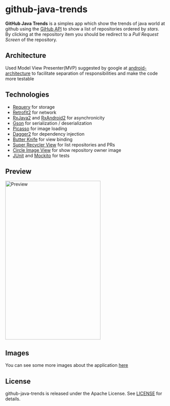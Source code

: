 # github-java-trends

**GitHub Java Trends** is a simples app which show the trends of java world at github using the [GiHub API](https://developer.github.com/v3/) to show a list of repositories ordered by *stars*. By clicking at the repository item you should be redirect to a *Pull Request Screen* of the repository.

## Architecture

Used Model View Presenter(MVP) suggested by google at [android-architecture](https://github.com/googlesamples/android-architecture) to facilitate separation of responsibilities and make the code more testable

## Technologies

- [Requery](https://github.com/requery/requery) for storage
- [Retrofit2](https://square.github.io/retrofit) for network
- [RxJava2](https://github.com/ReactiveX/RxJava) and [RxAndroid2](https://github.com/ReactiveX/RxAndroid) for asynchronicity
- [Gson](https://github.com/google/gson) for serialization / deserialization
- [Picasso](https://github.com/square/picasso) for image loading
- [Dagger2](https://google.github.io/dagger/) for dependency injection
- [Butter Knife](http://jakewharton.github.io/butterknife/) for view binding
- [Super Recycler View](https://github.com/Malinskiy/SuperRecyclerView) for list repositories and PRs
- [Circle Image View](https://github.com/hdodenhof/CircleImageView) for show repository owner image
- [JUnit](http://junit.org/junit4/) and [Mockito](http://site.mockito.org/) for tests


## Preview

<img src="./assets/preview.gif" alt="Preview" width="300px" height="500px">

## Images

You can see some more images about the application [here](https://github.com/carloseduardosx/github-java-trends/blob/master/IMAGES.md)

## License

github-java-trends is released under the Apache License. See [LICENSE](https://github.com/carloseduardosx/github-java-trends/blob/master/LICENSE) for details.
